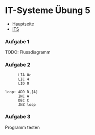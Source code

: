 <script src="https://cdn.mathjax.org/mathjax/latest/MathJax.js?config=TeX-AMS-MML_HTMLorMML" type="text/javascript"></script>

# IT-Systeme Übung 5

- [Hauptseite](https://ge-kempten.github.io)
- [ITS](https://ge-kempten.github.io/1/it-systeme/)

### Aufgabe 1

TODO: Flussdiagramm

### Aufgabe 2

```assembly
      LIA 0c
      LIC 4
      LID 0

loop: ADD D,[A]
      INC A
      DEC C
      JNZ loop
```

### Aufgabe 3

Programm testen
